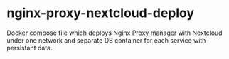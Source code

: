 # nginx-proxy-nextcloud-deploy

Docker compose file which deploys Nginx Proxy manager with Nextcloud under one
network and separate DB container for each service with persistant data.
